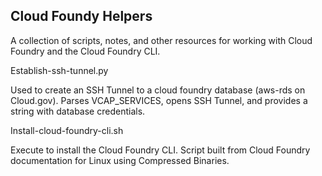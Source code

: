 ## Cloud Foundy Helpers

A collection of scripts, notes, and other resources for working with Cloud Foundry and the Cloud Foundry CLI.

Establish-ssh-tunnel.py

Used to create an SSH Tunnel to a cloud foundry database (aws-rds on Cloud.gov). Parses VCAP_SERVICES, opens SSH Tunnel, and provides a string with database credentials.

Install-cloud-foundry-cli.sh 

Execute to install the Cloud Foundry CLI. Script built from Cloud Foundry documentation for Linux using Compressed Binaries.

